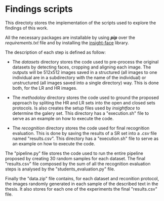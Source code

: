# Findings scripts

This directoty stores the implementation of the scripts used to explore the findings of this work.

All the necessary packages are installable by using ***pip*** over the *requirements.txt* file and by installing the [insight-face](https://github.com/littletomatodonkey/insight-face-paddle) library.

The description of each step is defined as follow:

- The *datasets* directory stores the code used to pre-process the original datasets by detecting faces, cropping and aligning each image. The outputs will be 512x512 images saved in a structured (all images to one individual are in a subdirectory with the name of the individual) or unstructured (all images saved into a single directory) way. This is done both, for the LR and HR images.

- The *methodoloy* directory stores the code used to ground the proposed approach by spliting the HR and LR sets into the open and closed sets protocols. Is also creates the setup files used by *insightface* to determine the galery set. This directory has a "execution.sh" file to serve as an example on how to execute the code.

- The *recognition* directory stores the code used for final recognition evaluation. This is done by saving the results of a SR set into a *.csv* file named "results.csv". This directory has a "execution.sh" file to serve as an example on how to execute the code.

The "pipeline.py" file stores the code used to run the entire pipeline proposed by creating 30 random samples for each dataset. The final "results.csv" file composed by the sum of all the recognition evaluation steps is analysed by the "students_evaluation.py" file.

Finally the "data.zip" file contains, for each dataset and reconition protocol, the images randomly generated in each sample of the described text in the thesis. It also stores for each one of the experiments the final "results.csv" file.
